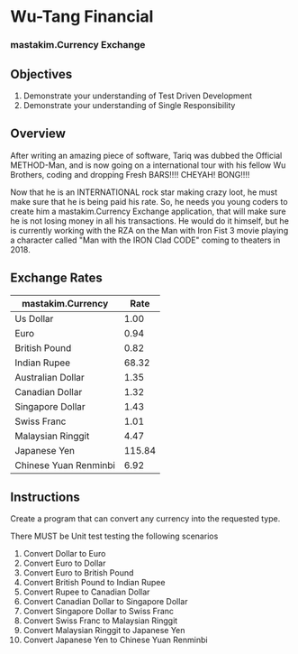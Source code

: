 # Wu-Tang Financial

### mastakim.Currency Exchange

## Objectives

1. Demonstrate your understanding of Test Driven Development
2. Demonstrate your understanding of Single Responsibility

## Overview

After writing an amazing piece of software, Tariq was dubbed the Official METHOD-Man, and is now going on a international tour with his fellow Wu Brothers, coding and dropping Fresh BARS!!!! CHEYAH! BONG!!!!

Now that he is an INTERNATIONAL rock star making crazy loot, he must make sure that he is being paid his rate. So, he needs you young coders to create him a mastakim.Currency Exchange application, that will make sure he is not losing money in all his transactions. He would do it himself, but he is currently working with the RZA on the Man with Iron Fist 3 movie playing a character called "Man with the IRON Clad CODE" coming to theaters in 2018.

## Exchange Rates

| mastakim.Currency | Rate |
|----------|------|
| Us Dollar| 1.00 |
| Euro                  | 0.94 |
| British Pound         | 0.82  |
| Indian Rupee          | 68.32 |
| Australian Dollar	    |	1.35|
| Canadian Dollar       | 1.32 |
| Singapore Dollar      | 1.43 |
| Swiss Franc           | 1.01 |
| Malaysian Ringgit     | 4.47  |
| Japanese Yen          | 115.84 |
| Chinese Yuan Renminbi | 6.92   |

## Instructions

Create a program that can convert any currency into the requested type.

There MUST be Unit test testing the following scenarios 

1. Convert Dollar to Euro
2. Convert Euro to Dollar
3. Convert Euro to British Pound
4. Convert British Pound to Indian Rupee
5. Convert Rupee to Canadian Dollar
6. Convert Canadian Dollar to Singapore Dollar
7. Convert Singapore Dollar to Swiss Franc
8. Convert Swiss Franc to Malaysian Ringgit
9. Convert Malaysian Ringgit to Japanese Yen
10. Convert Japanese Yen to Chinese Yuan Renminbi
